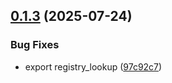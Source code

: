 ## [0.1.3](https://github.com/themixednuts/demo/compare/v0.1.2...v0.1.3) (2025-07-24)

### Bug Fixes

* export registry_lookup ([97c92c7](https://github.com/themixednuts/demo/commit/97c92c7871d00387b20252745357236ea9871432))
